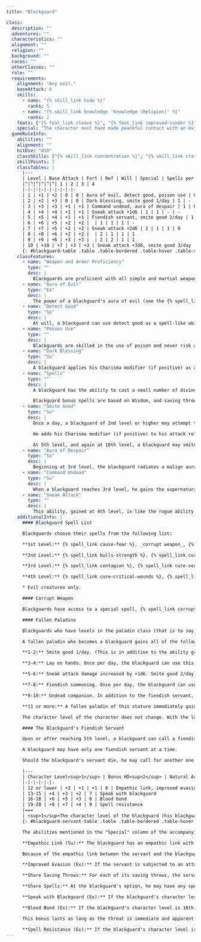 ```yaml
---
title: "Blackguard"

class:
  description: ""
  adventures: ""
  characteristics: ""
  alignment: ""
  religion: ""
  background: ""
  races: ""
  otherClasses: ""
  role: ""
  requirements:
    alignment: "Any evil."
    baseAttack: 6
    skills:
      - name: "{% skill_link hide %}"
        ranks: 5
      - name: "{% skill_link knowledge 'Knowledge (Religion)' %}"
        ranks: 2
    feats: ["{% feat_link cleave %}", "{% feat_link improved-sunder %}", "{% feat_link power-attack %}"]
    special: "The character must have made peaceful contact with an evil outsider who was summoned by him or someone else."
  gameRuleInfo:
    abilities: ""
    alignment: ""
    hitDie: "d10"
    classSkills: ["{% skill_link concentration %}", "{% skill_link craft %}", "{% skill_link diplomacy %}", "{% skill_link handle-animal %}", "{% skill_link heal %}", "{% skill_link hide %}", "{% skill_link intimidate %}", "{% skill_link knowledge 'Knowledge (Religion)' %}", "{% skill_link profession %}", "{% skill_link ride %}"]
    skillPoints: 2
    classTables: |
      |---
      | Level | Base Attack | Fort | Ref | Will | Special | Spells per Day |<|<|<
      |^|^|^|^|^|^| 1 | 2 | 3 | 4
      |-|-|-|-|-|-|-|-|-|-
      | 1 | +1 | +2 | 0 | 0 | Aura of evil, detect good, poison use | 0 | - | - | -
      | 2 | +2 | +3 | 0 | 0 | Dark blessing, smite good 1/day | 1 | - | - | -
      | 3 | +3 | +3 | +1 | +1 | Command undead, aura of despair | 1 | 0 | - | -
      | 4 | +4 | +4 | +1 | +1 | Sneak attack +1d6 | 1 | 1 | - | -
      | 5 | +5 | +4 | +1 | +1 | Fiendish servant, smite good 2/day | 1 | 1 | 0 | -
      | 6 | +6 | +5 | +2 | +2 |  | 1 | 1 | 1 | -
      | 7 | +7 | +5 | +2 | +2 | Sneak attack +2d6 | 2 | 1 | 1 | 0
      | 8 | +8 | +6 | +2 | +2 |  | 2 | 1 | 1 | 1
      | 9 | +9 | +6 | +3 | +3 |  | 2 | 2 | 1 | 1
      | 10 | +10 | +7 | +3 | +3 | Sneak attack +3d6, smite good 3/day | 2 | 2 | 2 | 1
      {: #blackguard-table .table .table-bordered .table-hover .table-striped data-caption="Table: The Blackguard" }
    classFeatures:
      - name: "Weapon and Armor Proficiency"
        type: ""
        desc: |
          Blackguards are proficient with all simple and martial weapons, with all types of armor, and with shields.
      - name: "Aura of Evil"
        type: "Ex"
        desc: |
          The power of a blackguard's aura of evil (see the {% spell_link detect-evil %} spell) is equal to his class level plus his cleric level, if any.
      - name: "Detect Good"
        type: "Sp"
        desc: |
          At will, a blackguard can use detect good as a spell-like ability, duplicating the effect of the {% spell_link detect-good %} spell.
      - name: "Poison Use"
        type: ""
        desc: |
          Blackguards are skilled in the use of poison and never risk accidentally poisoning themselves when applying poison to a blade.
      - name: "Dark Blessing"
        type: "Su"
        desc: |
          A blackguard applies his Charisma modifier (if positive) as a bonus on all saving throws.
      - name: "Spells"
        type: ""
        desc: |
          A blackguard has the ability to cast a small number of divine spells. To cast a blackguard spell, a blackguard must have a Wisdom score of at least 10 + the spell's level, so a blackguard with a Wisdom of 10 or lower cannot cast these spells."

          Blackguard bonus spells are based on Wisdom, and saving throws against these spells have a DC of 10 + spell level + the blackguard's Wisdom modifier. When the blackguard gets 0 spells per day of a given spell level he gains only the bonus spells he would be entitled to based on his Wisdom score for that spell level. The blackguard's spell list appears below. A blackguard has access to any spell on the list and can freely choose which to prepare, just as a cleric. A blackguard prepares and casts spells just as a cleric does (though a blackguard cannot spontaneously cast cure or inflict spells).
      - name: "Smite Good"
        type: "Su"
        desc: |
          Once a day, a blackguard of 2nd level or higher may attempt to smite good with one normal melee attack.

          He adds his Charisma modifier (if positive) to his attack roll and deals 1 extra point of damage per class level. If a blackguard accidentally smites a creature that is not good, the smite has no effect but it is still used up for that day.

          At 5th level, and again at 10th level, a blackguard may smite good one additional time per day.
      - name: "Aura of Despair"
        type: "Su"
        desc: |
          Beginning at 3rd level, the blackguard radiates a malign aura that causes enemies within 10 feet of him to take a -2 penalty on all saving throws.
      - name: "Command Undead"
        type: "Su"
        desc: |
          When a blackguard reaches 3rd level, he gains the supernatural ability to command and rebuke undead. He commands undead as would a cleric of two levels lower.
      - name: "Sneak Attack"
        type: ""
        desc: |
          This ability, gained at 4th level, is like the rogue ability of the same name. The extra damage increases by +1d6 every third level beyond 4th (7th and 10th). If a blackguard gets a sneak attack bonus from another source the bonuses on damage stack.
    additionalInfo: |
      #### Blackguard Spell List

      Blackguards choose their spells from the following list:

      **1st Level:** {% spell_link cause-fear %}, _corrupt weapon_, {% spell_link cure-light-wounds %}, {% spell_link doom %}, {% spell_link inflict-light-wounds %}, {% spell_link magic-weapon %}, _summon monster I*_.

      **2nd Level:** {% spell_link bulls-strength %}, {% spell_link cure-moderate-wounds %}, {% spell_link darkness %}, {% spell_link death-knell %}, {% spell_link eagles-splendor %}, {% spell_link inflict-moderate-wounds %}, {% spell_link shatter %}, _summon monster II*_.

      **3rd Level:** {% spell_link contagion %}, {% spell_link cure-serious-wounds %}, {% spell_link deeper-darkness %}, {% spell_link inflict-serious-wounds %}, {% spell_link protection-from-energy %}, {% spell_link summon-monster-iii %}*.

      **4th Level:** {% spell_link cure-critical-wounds %}, {% spell_link freedom-of-movement %} {% spell_link inflict-critical-wounds %}, {% spell_link poison %}, {% spell_link summon-monster-iv %}*.

      * Evil creatures only.

      #### Corrupt Weapon

      Blackguards have access to a special spell, {% spell_link corrupt-weapon %}, which is the opposing counterpart of the paladin spell {% spell_link bless-weapon %}. Instead of improving a weapon's effectiveness against evil foes, {% spell_link corrupt-weapon %} makes a weapon more effective against good foes.

      #### Fallen Paladins

      Blackguards who have levels in the paladin class (that is to say, are now ex-paladins) gain extra abilities the more levels of paladin they have.

      A fallen paladin who becomes a blackguard gains all of the following abilities that apply, according to the number of paladin levels the character has.

      **1-2:** Smite good 1/day. (This is in addition to the ability granted to all blackguards at 2nd level.

      **3-4:** Lay on hands. Once per day, the blackguard can use this supernatural ability to cure himself or his fiendish servant of damage equal to his Charisma bonus ? his level.

      **5-6:** Sneak attack damage increased by +1d6. Smite good 2/day.

      **7-8:** Fiendish summoning. Once per day, the blackguard can use a summon monster I spell to call forth an evil creature. For this spell, the caster level is double the blackguard's class level.

      **9-10:** Undead companion. In addition to the fiendish servant, the blackguard gains (at 5th level) a Medium-size skeleton or zombie as a companion. This companion cannot be turned or rebuked and gains all special bonuses as a fiendish servant when the blackguard gains levels. Smite good 3/day.

      **11 or more:** A fallen paladin of this stature immediately gains a blackguard level for each level of paladin he trades in.

      The character level of the character does not change. With the loss of paladin levels, the character no longer gains as many extra abilities for being a fallen paladin.

      #### The Blackguard's Fiendish Servant

      Upon or after reaching 5th level, a blackguard can call a fiendish bat, cat, dire rat, horse, pony, raven, or toad to serve him. The blackguard's servant further gains HD and special abilities based on the blackguard's character level (see the table below).

      A blackguard may have only one fiendish servant at a time.

      Should the blackguard's servant die, he may call for another one after a year and a day. The new fiendish servant has all the accumulated abilities due a servant of the blackguard's current level.

      |---
      | Character Level<sup>1</sup> | Bonus HD<sup>2</sup> | Natural Armor Adj.<sup>3</sup> | Str Adj.<sup>4</sup> | Int<sup>5</sup> | Special
      |-|-|-|-|-|-
      | 12 or lower | +2 | +1 | +1 | 6 | Empathic link, improved evasion, share saving throws, share spells
      | 13-15 | +4 | +3 | +2 | 7 | Speak with blackguard
      | 16-18 | +6 | +5 | +3 | 8 | Blood bond
      | 19-20 | +8 | +7 | +4 | 9 | Spell resistance
      |===
      | <sup>1</sup>The character level of the blackguard (his blackguard level plus his original class level).<br><sup>2</sup>Extra eight-sided (d8) Hit Dice, each of which gains a Constitution modifier, as normal. Extra Hit Dice improve the servant's base attack and base save bonuses, as normal.<br><sup>3</sup>This is an improvement to the servant's existing natural armor bonus.<br><sup>4</sup>Add this figure to the servant's Strength score.<br><sup>5</sup>The servant's Intelligence score. (A fiendish servant is smarter than normal animals of its kind.) |<|<|<|<|<
      {: #blackguard-servant-table .table .table-bordered .table-hover .table-striped data-caption="Table: The Blackguard's Fiendish Servant" }

      The abilities mentioned in the "Special" column of the accompanying table are described below.

      **Empathic Link (Su):** The blackguard has an empathic link with his servant out to a distance of up to 1 mile. The blackguard cannot see through the servant's eyes, but they can communicate empathically. Because of the limited nature of the link, only general emotional content can be communicated.

      Because of the empathic link between the servant and the blackguard, the blackguard has the same connection to a place or an item that the servant does.

      **Improved Evasion (Ex):** If the servant is subjected to an attack that normally allows a Reflex saving throw for half damage, it takes no damage on a successful saving throw and only half damage on a failed saving throw. Improved evasion is an extraordinary ability.

      **Share Saving Throws:** For each of its saving throws, the servant uses either its own base save bonus or the blackguard's, whichever is higher. The servant applies its own ability modifiers to saves, and it doesn't share any other bonuses on saves that the blackguard might have.

      **Share Spells:** At the blackguard's option, he may have any spell (but not any spell-like ability) he casts on himself also affect his servant. The servant must be within 5 feet at the time of casting to receive the benefit. If the spell has a duration other than instantaneous, it stops affecting the servant if it moves farther than 5 feet away and will not affect the servant again even if the servant returns to the blackguard before the duration expires. Additionally, the blackguard may cast a spell with a target of "You" on his servant (as a touch range spell) instead of on himself. A blackguard and his servant can share spells even if the spells normally do not affect creatures of the servant's type (magical beast).

      **Speak with Blackguard (Ex):** If the blackguard's character level is 13th or higher, the blackguard and servant can communicate verbally as if they were using a common language. Other creatures do not understand the communication without magical help.

      **Blood Bond (Ex):** If the blackguard's character level is 16th or higher, the servant gains a +2 bonus on all attack rolls, checks, and saves if it witnesses the blackguard being threatened or harmed.

      This bonus lasts as long as the threat is immediate and apparent.

      **Spell Resistance (Ex):** If the blackguard's character level is 19th or higher, the servant gains spell resistance equal to the blackguard's level + 5. To affect the servant with a spell, another spellcaster must get a result on a caster level check (1d20 + caster level) that equals or exceeds the servant's spell resistance.
---
```

